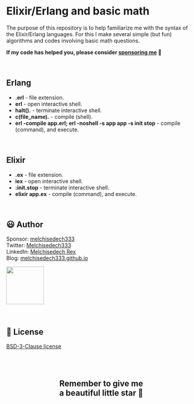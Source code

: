 # Elixir/Erlang and basic math

The purpose of this repository is to help familiarize me with the syntax of the Elixir/Erlang languages. For this I make several simple (but fun) algorithms and codes involving basic math questions.


**If my code has helped you, please consider [sponsoring me](https://github.com/sponsors/melchisedech333) :blue_heart:** 

<br>

## Erlang

- <b>.erl</b> - file extension.
- <b>erl</b> - open interactive shell.
- <b>halt().</b> - terminate interactive shell.
- <b>c(file_name).</b> - compile (shell).
- <b>erl -compile app.erl; erl -noshell -s app app -s init stop</b> - compile (command), and execute.

<br>

## Elixir

- <b>.ex</b> - file extension.
- <b>iex</b> - open interactive shell.
- <b>:init.stop</b> - terminate interactive shell.
- <b>elixir app.ex</b> - compile (command), and execute.

<br>

:smiley: Author
---

Sponsor: [melchisedech333](https://github.com/sponsors/melchisedech333)<br>
Twitter: [Melchisedech333](https://twitter.com/Melchisedech333)<br>
LinkedIn: [Melchisedech Rex](https://www.linkedin.com/in/melchisedech-rex-724152235/)<br>
Blog: [melchisedech333.github.io](https://melchisedech333.github.io/)<br>

<a href="https://github.com/melchisedech333" ><img src="https://github.com/melchisedech333.png?size=200" height="100" /></a>

<br>

:scroll: License
---

[ BSD-3-Clause license](./license)

<br><br>

<div align="center">

## Remember to give me <br> a beautiful little star :star_struck:

</div>


